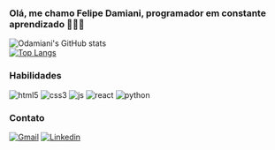 ### Olá, me chamo Felipe Damiani, programador em constante aprendizado 👨‍💻🤖

![Odamiani's GitHub stats](https://github-readme-stats.vercel.app/api?username=Odamiani&show_icons=true&theme=dracula) <br>
[![Top Langs](https://github-readme-stats.vercel.app/api/top-langs/?username=Odamiani&layout=compact&theme=dracula&card_width=445)](https://github.com/Odamiani/github-readme-stats)


### Habilidades
<div style"display: inline_block">
  <img aling="center" alt="html5" src="https://img.shields.io/badge/HTML5-E34F26?style=for-the-badge&logo=html5&logoColor=white" />
  <img aling="center" alt="css3" src="https://img.shields.io/badge/CSS3-1572B6?style=for-the-badge&logo=css3&logoColor=white" />
  <img aling="center" alt="js" src="https://img.shields.io/badge/JavaScript-F7DF1E?style=for-the-badge&logo=javascript&logoColor=black" />
  <img aling="center" alt="react" src="https://img.shields.io/badge/React-20232A?style=for-the-badge&logo=react&logoColor=61DAFB" />
  <img aling="center" alt="python" src="https://img.shields.io/badge/Python-3776AB?style=for-the-badge&logo=python&logoColor=white" />
</div>

### Contato

[![Gmail](https://img.shields.io/badge/Gmail-D14836?style=for-the-badge&logo=gmail&logoColor=white)](mailto:feldamiani@gmail.com)
[![Linkedin](https://img.shields.io/badge/LinkedIn-0077B5?style=for-the-badge&logo=linkedin&logoColor=white)](https://www.linkedin.com/in/felipe-damiani-b512a1240/)
